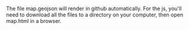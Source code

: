 The file map.geojson will render in github automatically. For the js, you'll need to download all the files to a directory on your computer, then open map.html in a browser.
